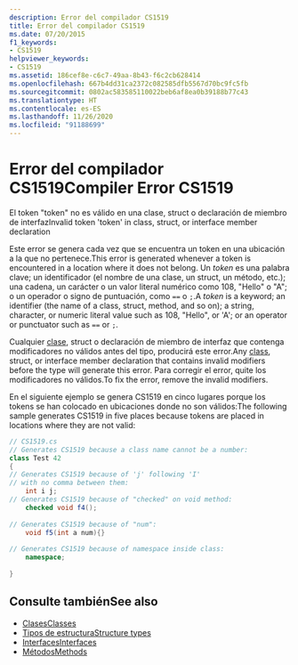 ```yaml
---
description: Error del compilador CS1519
title: Error del compilador CS1519
ms.date: 07/20/2015
f1_keywords:
- CS1519
helpviewer_keywords:
- CS1519
ms.assetid: 186cef8e-c6c7-49aa-8b43-f6c2cb628414
ms.openlocfilehash: 667b4dd31ca2372c082585dfb5567d70bc9fc5fb
ms.sourcegitcommit: 0802ac583585110022beb6af8ea0b39188b77c43
ms.translationtype: HT
ms.contentlocale: es-ES
ms.lasthandoff: 11/26/2020
ms.locfileid: "91188699"
---
```

# <a name="compiler-error-cs1519"></a><span data-ttu-id="1abb3-103">Error del compilador CS1519</span><span class="sxs-lookup"><span data-stu-id="1abb3-103">Compiler Error CS1519</span></span>

<span data-ttu-id="1abb3-104">El token "token" no es válido en una clase, struct o declaración de miembro de interfaz</span><span class="sxs-lookup"><span data-stu-id="1abb3-104">Invalid token 'token' in class, struct, or interface member declaration</span></span>  
  
 <span data-ttu-id="1abb3-105">Este error se genera cada vez que se encuentra un token en una ubicación a la que no pertenece.</span><span class="sxs-lookup"><span data-stu-id="1abb3-105">This error is generated whenever a token is encountered in a location where it does not belong.</span></span> <span data-ttu-id="1abb3-106">Un *token* es una palabra clave; un identificador (el nombre de una clase, un struct, un método, etc.); una cadena, un carácter o un valor literal numérico como 108, "Hello" o "A"; o un operador o signo de puntuación, como `==` o `;`.</span><span class="sxs-lookup"><span data-stu-id="1abb3-106">A *token* is a keyword; an identifier (the name of a class, struct, method, and so on); a string, character, or numeric literal value such as 108, "Hello", or 'A'; or an operator or punctuator such as `==` or `;`.</span></span>  
  
 <span data-ttu-id="1abb3-107">Cualquier [clase](../keywords/class.md), struct o declaración de miembro de interfaz que contenga modificadores no válidos antes del tipo, producirá este error.</span><span class="sxs-lookup"><span data-stu-id="1abb3-107">Any [class](../keywords/class.md), struct, or interface member declaration that contains invalid modifiers before the type will generate this error.</span></span> <span data-ttu-id="1abb3-108">Para corregir el error, quite los modificadores no válidos.</span><span class="sxs-lookup"><span data-stu-id="1abb3-108">To fix the error, remove the invalid modifiers.</span></span>  
  
 <span data-ttu-id="1abb3-109">En el siguiente ejemplo se genera CS1519 en cinco lugares porque los tokens se han colocado en ubicaciones donde no son válidos:</span><span class="sxs-lookup"><span data-stu-id="1abb3-109">The following sample generates CS1519 in five places because tokens are placed in locations where they are not valid:</span></span>  
  
```csharp  
// CS1519.cs  
// Generates CS1519 because a class name cannot be a number:  
class Test 42
{  
// Generates CS1519 because of 'j' following 'I'  
// with no comma between them:  
    int i j;
// Generates CS1519 because of "checked" on void method:  
    checked void f4();
  
// Generates CS1519 because of "num":  
    void f5(int a num){}
  
// Generates CS1519 because of namespace inside class:  
    namespace;
  
}  
```  
  
## <a name="see-also"></a><span data-ttu-id="1abb3-110">Consulte también</span><span class="sxs-lookup"><span data-stu-id="1abb3-110">See also</span></span>

- [<span data-ttu-id="1abb3-111">Clases</span><span class="sxs-lookup"><span data-stu-id="1abb3-111">Classes</span></span>](../../programming-guide/classes-and-structs/classes.md)
- [<span data-ttu-id="1abb3-112">Tipos de estructura</span><span class="sxs-lookup"><span data-stu-id="1abb3-112">Structure types</span></span>](../builtin-types/struct.md)
- [<span data-ttu-id="1abb3-113">Interfaces</span><span class="sxs-lookup"><span data-stu-id="1abb3-113">Interfaces</span></span>](../../programming-guide/interfaces/index.md)
- [<span data-ttu-id="1abb3-114">Métodos</span><span class="sxs-lookup"><span data-stu-id="1abb3-114">Methods</span></span>](../../programming-guide/classes-and-structs/methods.md)
